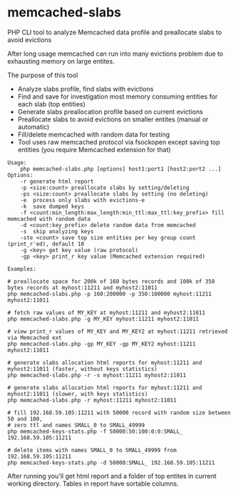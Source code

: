 # memcached-slabs
PHP CLI tool to analyze Memcached data profile and preallocate slabs to avoid evictions


After long usage memcached can run into many evictions problem due to exhausting memory on large entites.

 

The purpose of this tool

*    Analyze slabs profile, find slabs with evictions
*    Find and save for investigation most memory consuming entities for each slab (top entities)
*    Generate slabs preallocation profile based on current evictions
*    Preallocate slabs to avoid evictions on smaller entites (manual or automatic)
*    Fill/delete memcached with random data for testing
*    Tool uses raw memcached protocol via fsockopen except saving top entities (you require Memcached extension for that)

```
Usage:
    php memcached-slabs.php [options] host1:port1 [host2:port2 ...]
Options:
    -r generate html report
    -p <size:count> preallocate slabs by setting/deleting
    -ps <size:count> preallocate slabs by setting (no deleting)
    -e  process only slabs with evictions-e
    -k  save dumped keys
    -f <count:min_length:max_length:min_ttl:max_ttl:key_prefix> fill memcached with random data
    -d <count:key_prefix> delete random data from memcached
    -s  skip analyzing keys
    -ste <count> save top size entities per key group count (print_r'ed), default 10
    -g <key> get key value (raw protocol)
    -gp <key> print_r key value (Memcached extension required)

Examples:

# preallocate space for 200k of 160 bytes records and 100k of 350 bytes records at myhost:11211 and myhost2:11011
php memcached-slabs.php -p 160:200000 -p 350:100000 myhost:11211 myhost2:11011

# fetch raw values of MY_KEY at myhost:11211 and myhost2:11011
php memcached-slabs.php -g MY_KEY myhost:11211 myhost2:11011

# view print_r values of MY_KEY and MY_KEY2 at myhost:11211 retrieved via Memcached ext
php memcached-slabs.php -gp MY_KEY -gp MY_KEY2 myhost:11211 myhost2:11011

# generate slabs allocation html reports for myhost:11211 and myhost2:11011 (faster, without keys statistics)
php memcached-slabs.php -r -s myhost:11211 myhost2:11011

# generate slabs allocation html reports for myhost:11211 and myhost2:11011 (slower, with keys statistics)
php memcached-slabs.php -r myhost:11211 myhost2:11011

# fill 192.168.59.105:11211 with 50000 record with random size between 50 and 100,
# zero ttl and names SMALL_0 to SMALL_49999
php memcached-keys-stats.php -f 50000:50:100:0:0:SMALL_ 192.168.59.105:11211

# delete items with names SMALL_0 to SMALL_49999 from 192.168.59.105:11211
php memcached-keys-stats.php -d 50000:SMALL_ 192.168.59.105:11211
```

After running you'll get html report and a folder of top entites in current working directory. Tables in report have sortable columns.